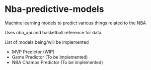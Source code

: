# Nba-predictive-models
Machine learning models to predict various things related to the NBA

Uses nba_api and basketball reference for data

List of models being/will be implemented

- MVP Predictor (WIP)
- Game Predictor (To be implemented)
- NBA Champs Predictor (To be implemented)
